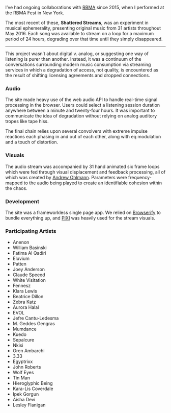 I’ve had ongoing collaborations with [RBMA](http://redbullmusicacademy.com) since 2015, when I performed at the RBMA Fest in New York.

The most recent of these, **Shattered Streams**, was an experiment in musical ephemerality, presenting original music from 31 artists throughout May 2016. Each song was available to stream on a loop for a maximum period of 24 hours, degrading over that time until they simply disappeared.

----

This project wasn’t about digital v. analog, or suggesting one way of listening is purer than another. Instead, it was a continuum of the conversations surrounding modern music consumption via streaming services in which a degradation of access, not quality, is encountered as the result of shifting licensing agreements and dropped connections.

### Audio

The site made heavy use of the web audio API to handle real-time signal processing in the browser. Users could select a listening session duration anywhere between a minute and twenty-four hours. It was important to communicate the idea of degradation without relying on analog auditory tropes like tape hiss.

The final chain relies upon several convolvers with extreme impulse reactions each phasing in and out of each other, along with eq modulation and a touch of distortion.

### Visuals

The audio stream was accompanied by 31 hand animated six frame loops which were fed through visual displacement and feedback processing, all of which was created by [Andrew Ohlmann](andrewohlmann.com). Parameters were frequency-mapped to the audio being played to create an identifiable cohesion within the chaos.

### Development

The site was a frameworkless single page app. We relied on [Browserify](http://browserify.org) to bundle everything up, and [PIXI](http://www.pixijs.com) was heavily used for the stream visuals.

### Participating Artists

<ul class="x xw p1 lsn">
  <li class="c4">Anenon</li>
  <li class="c4">William Basinski</li>
  <li class="c4">Fatima Al Qadiri</li>
  <li class="c4">Eluvium</li>
  <li class="c4">Patten</li>
  <li class="c4">Joey Anderson</li>
  <li class="c4">Claude Speeed</li>
  <li class="c4">White Visitation</li>
  <li class="c4">Fennesz</li>
  <li class="c4">Klara Lewis</li>
  <li class="c4">Beatrice Dillon</li>
  <li class="c4">Zebra Katz</li>
  <li class="c4">Aurora Halal</li>
  <li class="c4">EVOL</li>
  <li class="c4">Jefre Cantu-Ledesma</li>
  <li class="c4">M. Geddes Gengras</li>
  <li class="c4">Mumdance</li>
  <li class="c4">Kuedo</li>
  <li class="c4">Sepalcure</li>
  <li class="c4">Nkisi</li>
  <li class="c4">Oren Ambarchi</li>
  <li class="c4">3.33</li>
  <li class="c4">Egyptrixx</li>
  <li class="c4">John Roberts</li>
  <li class="c4">Wolf Eyes</li>
  <li class="c4">Tin Man</li>
  <li class="c4">Hieroglyphic Being</li>
  <li class="c4">Kara-Lis Coverdale</li>
  <li class="c4">Ipek Gorgun</li>
  <li class="c4">Aisha Devi</li>
  <li class="c4">Lesley Flanigan</li>
</ul>
